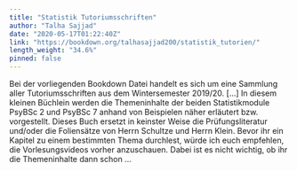 ```yaml
---
title: "Statistik Tutoriumsschriften"
author: "Talha Sajjad"
date: "2020-05-17T01:22:40Z"
link: "https://bookdown.org/talhasajjad200/statistik_tutorien/"
length_weight: "34.6%"
pinned: false
---
```


Bei der vorliegenden Bookdown Datei handelt es sich um eine Sammlung aller Tutoriumsschriften aus dem Wintersemester 2019/20. [...] In diesem kleinen Büchlein werden die Themeninhalte der beiden Statistikmodule PsyBSc 2 und PsyBSc 7 anhand von Beispielen näher erläutert bzw. vorgestellt. Dieses Buch ersetzt in keinster Weise die Prüfungsliteratur und/oder die Foliensätze von Herrn Schultze und Herrn Klein. Bevor ihr ein Kapitel zu einem bestimmten Thema durchlest, würde ich euch empfehlen, die Vorlesungsvideos vorher anzuschauen. Dabei ist es nicht wichtig, ob ihr die Themeninhalte dann schon  ...
